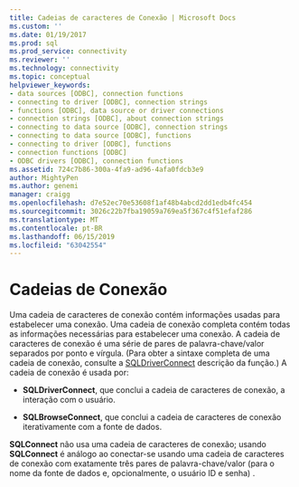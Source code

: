 ```yaml
---
title: Cadeias de caracteres de Conexão | Microsoft Docs
ms.custom: ''
ms.date: 01/19/2017
ms.prod: sql
ms.prod_service: connectivity
ms.reviewer: ''
ms.technology: connectivity
ms.topic: conceptual
helpviewer_keywords:
- data sources [ODBC], connection functions
- connecting to driver [ODBC], connection strings
- functions [ODBC], data source or driver connections
- connection strings [ODBC], about connection strings
- connecting to data source [ODBC], connection strings
- connecting to data source [ODBC], functions
- connecting to driver [ODBC], functions
- connection functions [ODBC]
- ODBC drivers [ODBC], connection functions
ms.assetid: 724c7b86-300a-4fa9-ad96-4afa0fdcb3e9
author: MightyPen
ms.author: genemi
manager: craigg
ms.openlocfilehash: d7e52ec70e53608f1af48b4abcd2dd1edb4fc454
ms.sourcegitcommit: 3026c22b7fba19059a769ea5f367c4f51efaf286
ms.translationtype: MT
ms.contentlocale: pt-BR
ms.lasthandoff: 06/15/2019
ms.locfileid: "63042554"
---
```

# <a name="connection-strings"></a>Cadeias de Conexão
Uma cadeia de caracteres de conexão contém informações usadas para estabelecer uma conexão. Uma cadeia de conexão completa contém todas as informações necessárias para estabelecer uma conexão. A cadeia de caracteres de conexão é uma série de pares de palavra-chave/valor separados por ponto e vírgula. (Para obter a sintaxe completa de uma cadeia de conexão, consulte a [SQLDriverConnect](../../../odbc/reference/syntax/sqldriverconnect-function.md) descrição da função.) A cadeia de conexão é usada por:  
  
-   **SQLDriverConnect**, que conclui a cadeia de caracteres de conexão, a interação com o usuário.  
  
-   **SQLBrowseConnect**, que conclui a cadeia de caracteres de conexão iterativamente com a fonte de dados.  
  
 **SQLConnect** não usa uma cadeia de caracteres de conexão; usando **SQLConnect** é análogo ao conectar-se usando uma cadeia de caracteres de conexão com exatamente três pares de palavra-chave/valor (para o nome da fonte de dados e, opcionalmente, o usuário ID e senha) .
